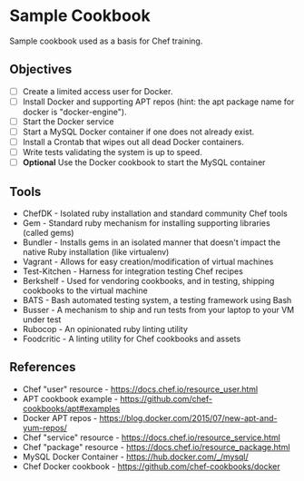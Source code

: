 Sample Cookbook
================
Sample cookbook used as a basis for Chef training.

Objectives
----------

* [ ] Create a limited access user for Docker.
* [ ] Install Docker and supporting APT repos (hint: the apt package name for docker is "docker-engine").
* [ ] Start the Docker service
* [ ] Start a MySQL Docker container if one does not already exist.
* [ ] Install a Crontab that wipes out all dead Docker containers.
* [ ] Write tests validating the system is up to speed.
* [ ] **Optional** Use the Docker cookbook to start the MySQL container

Tools
-----

* ChefDK - Isolated ruby installation and standard community Chef tools
* Gem - Standard ruby mechanism for installing supporting libraries (called gems)
* Bundler - Installs gems in an isolated manner that doesn't impact the native Ruby installation (like virtualenv)
* Vagrant - Allows for easy creation/modification of virtual machines
* Test-Kitchen - Harness for integration testing Chef recipes
* Berkshelf - Used for vendoring cookbooks, and in testing, shipping cookbooks to the virtual machine
* BATS - Bash automated testing system, a testing framework using Bash
* Busser - A mechanism to ship and run tests from your laptop to your VM under test
* Rubocop - An opinionated ruby linting utility
* Foodcritic - A linting utility for Chef cookbooks and assets


References
----------

* Chef "user" resource - https://docs.chef.io/resource_user.html
* APT cookbook example - https://github.com/chef-cookbooks/apt#examples
* Docker APT repos - https://blog.docker.com/2015/07/new-apt-and-yum-repos/
* Chef "service" resource - https://docs.chef.io/resource_service.html
* Chef "package" resource - https://docs.chef.io/resource_package.html
* MySQL Docker Container - https://hub.docker.com/_/mysql/
* Chef Docker cookbook - https://github.com/chef-cookbooks/docker
